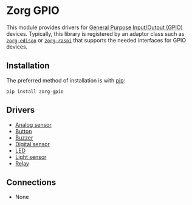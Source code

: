# Zorg GPIO

This module provides drivers for [General Purpose Input/Output (GPIO)](https://en.wikipedia.org/wiki/General_Purpose_Input/Output) devices. Typically, this library is registered by an adaptor class such as [`zorg-edison`](https://github.com/zorg/zorg-edison) or [`zorg-raspi`](https://github.com/zorg/zorg-raspi) that supports the needed interfaces for GPIO devices.

## Installation

The preferred method of installation is with [pip](http://www.pip-installer.org/en/latest/):

```
pip install zorg-gpio
```

## Drivers

* [Analog sensor](analog_sensor.md)
* [Button](button.md)
* [Buzzer](buzzer.md)
* [Digital sensor](digital_sensor.md)
* [LED](led.md)
* [Light sensor](light_sensor.md)
* [Relay](relay.md)

## Connections

* None
